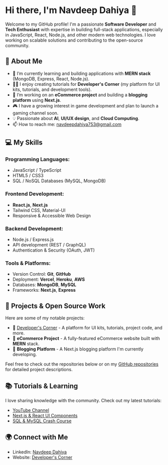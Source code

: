 # Hi there, I'm Navdeep Dahiya 👋

Welcome to my GitHub profile! I'm a passionate **Software Developer** and **Tech Enthusiast** with expertise in building full-stack applications, especially in JavaScript, React, Node.js, and other modern web technologies. I love working on scalable solutions and contributing to the open-source community.

## 🚀 About Me

- 🌱 I’m currently learning and building applications with **MERN stack** (MongoDB, Express, React, Node.js).
- 👨‍💻 I enjoy creating tutorials for **Developer's Corner** (my platform for UI kits, tutorials, and development tools).
- 🔭 I’m working on an **eCommerce project** and building a **blogging platform** using **Next.js**.
- 🎮 I have a growing interest in game development and plan to launch a gaming channel soon.
- 💡 Passionate about **AI**, **UI/UX design**, and **Cloud Computing**.
- 📫 How to reach me: [navdeepdahiya753@gmail.com](mailto:navdeepdahiya753@gmail.com)

## 💻 My Skills

### Programming Languages:
- JavaScript / TypeScript
- HTML5 / CSS3
- SQL / NoSQL Databases (MySQL, MongoDB)

### Frontend Development:
- **React.js**, **Next.js**
- Tailwind CSS, Material-UI
- Responsive & Accessible Web Design

### Backend Development:
- Node.js / Express.js
- API development (REST / GraphQL)
- Authentication & Security (OAuth, JWT)

### Tools & Platforms:
- Version Control: **Git**, **GitHub**
- Deployment: **Vercel**, **Heroku**, **AWS**
- Databases: **MongoDB**, **MySQL**
- Frameworks: **Next.js**, **Express**

## 🔧 Projects & Open Source Work

Here are some of my notable projects:

- 🔗 [Developer's Corner](https://www.developerscorner.in) - A platform for UI kits, tutorials, project code, and more.
- 🛒 **eCommerce Project** - A fully-featured eCommerce website built with **MERN** stack.
- 📝 **Blogging Platform** - A Next.js blogging platform I'm currently developing.

Feel free to check out the repositories below or on my [GitHub repositories](https://github.com/navdeep1676?tab=repositories) for detailed project descriptions.

## 📚 Tutorials & Learning

I love sharing knowledge with the community. Check out my latest tutorials:

- [YouTube Channel](https://www.youtube.com/@developerscorner)
- [Next.js & React UI Components](https://www.developerscorner.in/ui-kits)
- [SQL & MySQL Crash Course](https://www.developerscorner.in/tutorials)



## 🌍 Connect with Me

- LinkedIn: [Navdeep Dahiya](https://linkedin.com/in/navdeep-dahiya-719016186/)
- Website: [Developer's Corner](https://www.developerscorner.in)
